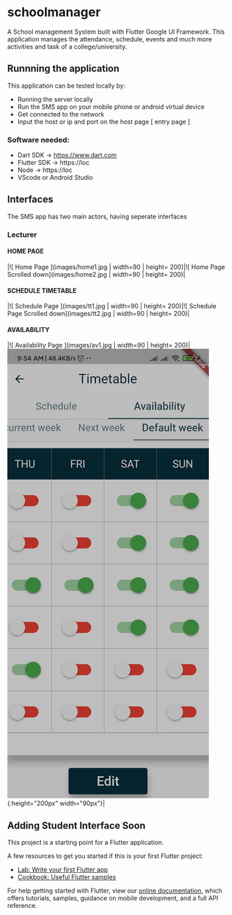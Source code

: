 # schoolmanager

A School management System built with Flutter Google UI Framework.
This application manages the attendance, schedule, events and much more activities and task of a college/university.

## Runnning the application
This application can be tested locally by:
- Running the server locally
- Run the SMS app on your mobile phone or android virtual device
- Get connected to the network
- Input the host or ip and port on the host page [ entry page ]

### Software needed:
- Dart SDK  -> https://www.dart.com
- Flutter SDK -> https://loc
- Node -> https://loc
- VScode or Android Studio

## Interfaces
The SMS app has two main actors, having seperate interfaces

### Lecturer

#### HOME PAGE
|![ Home Page ](images/home1.jpg | width=90 | height= 200)|![ Home Page Scrolled down](images/home2.jpg | width=90 | height= 200)|
#### SCHEDULE TIMETABLE
|![ Schedule Page ](images/tt1.jpg | width=90 | height= 200)|![ Schedule Page Scrolled down](images/tt2.jpg | width=90 | height= 200)|
#### AVAILABILITY
|![ Availability Page ](images/av1.jpg | width=90 | height= 200)|![ Availability Default Page Scrolled down](images/av2.jpg){:height="200px" width="90px"}|

## Adding Student Interface Soon

This project is a starting point for a Flutter application.

A few resources to get you started if this is your first Flutter project:

- [Lab: Write your first Flutter app](https://flutter.dev/docs/get-started/codelab)
- [Cookbook: Useful Flutter samples](https://flutter.dev/docs/cookbook)

For help getting started with Flutter, view our
[online documentation](https://flutter.dev/docs), which offers tutorials,
samples, guidance on mobile development, and a full API reference.
